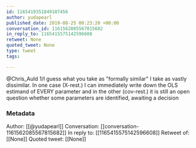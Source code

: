 ```yaml
---
id: 1165419351849107456
author: yudapearl
published_date: 2019-08-25 00:23:20 +00:00
conversation_id: 1161562085567815682
in_reply_to: 1165415575142596608
retweet: None
quoted_tweet: None
type: tweet
tags:

---
```


@Chris_Auld 1/I guess what you take as "formally similar" I take as vastly dissimilar. In one case (X-rest.) I can immediately write down the OLS estimand of EVERY parameter and in the other (cov-rest.) it is still an open question whether some parameters are identified, awaiting a decision

### Metadata

Author: [[@yudapearl]]
Conversation: [[conversation-1161562085567815682]]
In reply to: [[1165415575142596608]]
Retweet of: [[None]]
Quoted tweet: [[None]]

